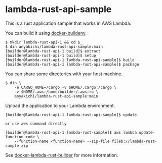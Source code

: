 # lambda-rust-api-sample

This is a rust application sample that works in AWS Lambda.

You can build it using [docker-buildenv](https://github.com/anyakichi/docker-buildenv).

```
$ mkdir lambda-rust-api-1 && cd $_
$ din anyakichi/lambda-rust-api-sample:main
[builder@lambda-rust-api-1 build]$ extract
[builder@lambda-rust-api-1 build]$ setup
[builder@lambda-rust-api-1 lambda-rust-api-sample]$ build
[builder@lambda-rust-api-1 lambda-rust-api-sample]$ package
```

You can share some directories with your host machine.

```
$ din \
    -e CARGO_HOME=/cargo -v $HOME/.cargo:/cargo \
    -v $HOME/.aws:/home/builder/.aws:ro \
    anyakichi/lambda-rust-api-sample:main
```

Upload the application to your Lambda environment.

```
[builder@lambda-rust-api-1 lambda-rust-api-sample]$ update

or use aws command directly

[builder@lambda-rust-api-1 lambda-rust-sample]$ aws lambda update-function-code \
    --function-name <function-name> --zip-file fileb://lambda-rust-sample.zip
```

See [docker-lambda-rust-builder](https://github.com/anyakichi/docker-lambda-rust-builder) for more information.
